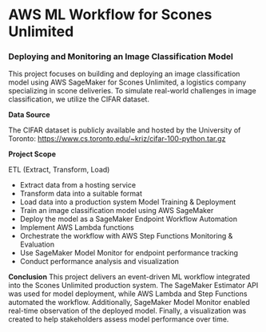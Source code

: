 # AWS ML Workflow for Scones Unlimited

### Deploying and Monitoring an Image Classification Model

This project focuses on building and deploying an image classification model using AWS SageMaker for Scones Unlimited, a logistics company specializing in scone deliveries. To simulate real-world challenges in image classification, we utilize the CIFAR dataset.

**Data Source**

The CIFAR dataset is publicly available and hosted by the University of Toronto: https://www.cs.toronto.edu/~kriz/cifar-100-python.tar.gz

**Project Scope**

ETL (Extract, Transform, Load)
- Extract data from a hosting service
- Transform data into a suitable format
- Load data into a production system
Model Training & Deployment
- Train an image classification model using AWS SageMaker
- Deploy the model as a SageMaker Endpoint
Workflow Automation
- Implement AWS Lambda functions
- Orchestrate the workflow with AWS Step Functions
Monitoring & Evaluation
- Use SageMaker Model Monitor for endpoint performance tracking
- Conduct performance analysis and visualization
  
**Conclusion**
This project delivers an event-driven ML workflow integrated into the Scones Unlimited production system. The SageMaker Estimator API was used for model deployment, while AWS Lambda and Step Functions automated the workflow. Additionally, SageMaker Model Monitor enabled real-time observation of the deployed model. Finally, a visualization was created to help stakeholders assess model performance over time.
